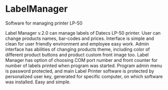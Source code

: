 LabelManager
============

Software for managing printer LP-50

Label Manager v.2.0 can manage labels of Datecs LP-50 printer. User can change products names, bar-codes and prices.
Interface is simple and clean for user friendly environment and employee easy work.
Admin interface has abilities of changing products theme, including color of different product buttons and product 
custom front image too.
Label Manager has option of choosing COM port number and front counter for number of labels printed when program
was started. Program admin menu is password protected, and main Label Printer software is protected by personalized 
user key, generated for specific computer, on which software was installed. Easy and simple.
